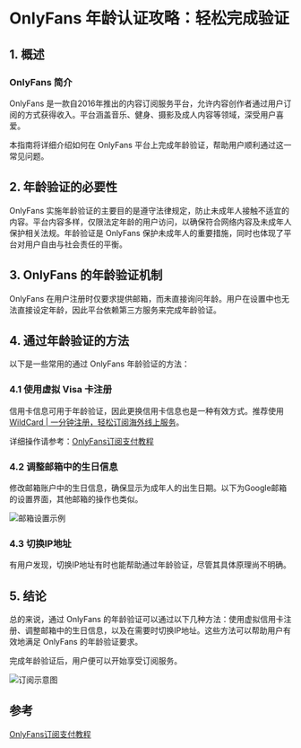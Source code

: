# OnlyFans 年龄认证攻略：轻松完成验证

## 1. 概述

### OnlyFans 简介
OnlyFans 是一款自2016年推出的内容订阅服务平台，允许内容创作者通过用户订阅的方式获得收入。平台涵盖音乐、健身、摄影及成人内容等领域，深受用户喜爱。

本指南将详细介绍如何在 OnlyFans 平台上完成年龄验证，帮助用户顺利通过这一常见问题。

## 2. 年龄验证的必要性

OnlyFans 实施年龄验证的主要目的是遵守法律规定，防止未成年人接触不适宜的内容。平台内容多样，仅限法定年龄的用户访问，以确保符合网络内容及未成年人保护相关法规。年龄验证是 OnlyFans 保护未成年人的重要措施，同时也体现了平台对用户自由与社会责任的平衡。

## 3. OnlyFans 的年龄验证机制

OnlyFans 在用户注册时仅要求提供邮箱，而未直接询问年龄。用户在设置中也无法直接设定年龄，因此平台依赖第三方服务来完成年龄验证。

## 4. 通过年龄验证的方法

以下是一些常用的通过 OnlyFans 年龄验证的方法：

### 4.1 使用虚拟 Visa 卡注册
信用卡信息可用于年龄验证，因此更换信用卡信息也是一种有效方式。推荐使用 [WildCard | 一分钟注册，轻松订阅海外线上服务](https://bbtdd.com/WildCard)。

详细操作请参考：[OnlyFans订阅支付教程](#)

### 4.2 调整邮箱中的生日信息
修改邮箱账户中的生日信息，确保显示为成年人的出生日期。以下为Google邮箱的设置界面，其他邮箱的操作也类似。

![邮箱设置示例](https://bbtdd.com/img/26306247195989.webp)

### 4.3 切换IP地址
有用户发现，切换IP地址有时也能帮助通过年龄验证，尽管其具体原理尚不明确。

## 5. 结论

总的来说，通过 OnlyFans 的年龄验证可以通过以下几种方法：使用虚拟信用卡注册、调整邮箱中的生日信息，以及在需要时切换IP地址。这些方法可以帮助用户有效地满足 OnlyFans 的年龄验证要求。

完成年龄验证后，用户便可以开始享受订阅服务。

![订阅示意图](https://bbtdd.com/img/976256313.webp)

## 参考
[OnlyFans订阅支付教程](https://bbtdd.com/WildCard)